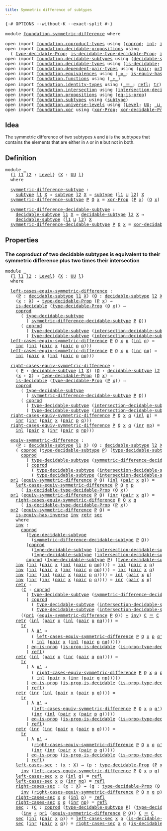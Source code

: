 ```yaml
---
title: Symmetric difference of subtypes
---
```


<pre class="Agda"><a id="58" class="Symbol">{-#</a> <a id="62" class="Keyword">OPTIONS</a> <a id="70" class="Pragma">--without-K</a> <a id="82" class="Pragma">--exact-split</a> <a id="96" class="Symbol">#-}</a>

<a id="101" class="Keyword">module</a> <a id="108" href="foundation.symmetric-difference.html" class="Module">foundation.symmetric-difference</a> <a id="140" class="Keyword">where</a>

<a id="147" class="Keyword">open</a> <a id="152" class="Keyword">import</a> <a id="159" href="foundation.coproduct-types.html" class="Module">foundation.coproduct-types</a> <a id="186" class="Keyword">using</a> <a id="192" class="Symbol">(</a><a id="193" href="foundation.coproduct-types.html#1182" class="Datatype">coprod</a><a id="199" class="Symbol">;</a> <a id="201" href="foundation.coproduct-types.html#1253" class="InductiveConstructor">inl</a><a id="204" class="Symbol">;</a> <a id="206" href="foundation.coproduct-types.html#1276" class="InductiveConstructor">inr</a><a id="209" class="Symbol">)</a>
<a id="211" class="Keyword">open</a> <a id="216" class="Keyword">import</a> <a id="223" href="foundation.decidable-propositions.html" class="Module">foundation.decidable-propositions</a> <a id="257" class="Keyword">using</a>
  <a id="265" class="Symbol">(</a> <a id="267" href="foundation.decidable-propositions.html#2709" class="Function">type-decidable-Prop</a><a id="286" class="Symbol">;</a> <a id="288" href="foundation.decidable-propositions.html#2939" class="Function">is-decidable-type-decidable-Prop</a><a id="320" class="Symbol">;</a> <a id="322" href="foundation.decidable-propositions.html#2806" class="Function">is-prop-type-decidable-Prop</a><a id="349" class="Symbol">)</a>
<a id="351" class="Keyword">open</a> <a id="356" class="Keyword">import</a> <a id="363" href="foundation.decidable-subtypes.html" class="Module">foundation.decidable-subtypes</a> <a id="393" class="Keyword">using</a> <a id="399" class="Symbol">(</a><a id="400" href="foundation.decidable-subtypes.html#1806" class="Function">decidable-subtype</a><a id="417" class="Symbol">;</a> <a id="419" href="foundation.decidable-subtypes.html#2794" class="Function">type-decidable-subtype</a><a id="441" class="Symbol">)</a>
<a id="443" class="Keyword">open</a> <a id="448" class="Keyword">import</a> <a id="455" href="foundation.decidable-types.html" class="Module">foundation.decidable-types</a> <a id="482" class="Keyword">using</a> <a id="488" class="Symbol">(</a><a id="489" href="foundation.decidable-types.html#1918" class="Function">is-decidable</a><a id="501" class="Symbol">;</a> <a id="503" href="foundation.decidable-types.html#7664" class="Function">is-prop-is-decidable</a><a id="523" class="Symbol">)</a>
<a id="525" class="Keyword">open</a> <a id="530" class="Keyword">import</a> <a id="537" href="foundation.dependent-pair-types.html" class="Module">foundation.dependent-pair-types</a> <a id="569" class="Keyword">using</a> <a id="575" class="Symbol">(</a><a id="576" href="foundation-core.dependent-pair-types.html#588" class="InductiveConstructor">pair</a><a id="580" class="Symbol">;</a> <a id="582" href="foundation-core.dependent-pair-types.html#605" class="Field">pr1</a><a id="585" class="Symbol">;</a> <a id="587" href="foundation-core.dependent-pair-types.html#617" class="Field">pr2</a><a id="590" class="Symbol">)</a>
<a id="592" class="Keyword">open</a> <a id="597" class="Keyword">import</a> <a id="604" href="foundation.equivalences.html" class="Module">foundation.equivalences</a> <a id="628" class="Keyword">using</a> <a id="634" class="Symbol">(</a><a id="635" href="foundation-core.equivalences.html#1621" class="Function Operator">_≃_</a><a id="638" class="Symbol">;</a> <a id="640" href="foundation-core.equivalences.html#3013" class="Function">is-equiv-has-inverse</a><a id="660" class="Symbol">)</a>
<a id="662" class="Keyword">open</a> <a id="667" class="Keyword">import</a> <a id="674" href="foundation.functions.html" class="Module">foundation.functions</a> <a id="695" class="Keyword">using</a> <a id="701" class="Symbol">(</a><a id="702" href="foundation-core.functions.html#420" class="Function Operator">_∘_</a><a id="705" class="Symbol">)</a>
<a id="707" class="Keyword">open</a> <a id="712" class="Keyword">import</a> <a id="719" href="foundation.identity-types.html" class="Module">foundation.identity-types</a> <a id="745" class="Keyword">using</a> <a id="751" class="Symbol">(</a><a id="752" href="foundation-core.identity-types.html#1865" class="Function Operator">_＝_</a><a id="755" class="Symbol">;</a> <a id="757" href="foundation-core.identity-types.html#1820" class="InductiveConstructor">refl</a><a id="761" class="Symbol">;</a> <a id="763" href="foundation-core.identity-types.html#5702" class="Function">tr</a><a id="765" class="Symbol">)</a>
<a id="767" class="Keyword">open</a> <a id="772" class="Keyword">import</a> <a id="779" href="foundation.intersection.html" class="Module">foundation.intersection</a> <a id="803" class="Keyword">using</a> <a id="809" class="Symbol">(</a><a id="810" href="foundation.intersection.html#954" class="Function">intersection-decidable-subtype</a><a id="840" class="Symbol">)</a>
<a id="842" class="Keyword">open</a> <a id="847" class="Keyword">import</a> <a id="854" href="foundation.propositions.html" class="Module">foundation.propositions</a> <a id="878" class="Keyword">using</a> <a id="884" class="Symbol">(</a><a id="885" href="foundation-core.propositions.html#2719" class="Function">eq-is-prop</a><a id="895" class="Symbol">)</a>
<a id="897" class="Keyword">open</a> <a id="902" class="Keyword">import</a> <a id="909" href="foundation.subtypes.html" class="Module">foundation.subtypes</a> <a id="929" class="Keyword">using</a> <a id="935" class="Symbol">(</a><a id="936" href="foundation-core.subtypes.html#2211" class="Function">subtype</a><a id="943" class="Symbol">)</a>
<a id="945" class="Keyword">open</a> <a id="950" class="Keyword">import</a> <a id="957" href="foundation.universe-levels.html" class="Module">foundation.universe-levels</a> <a id="984" class="Keyword">using</a> <a id="990" class="Symbol">(</a><a id="991" href="Agda.Primitive.html#597" class="Postulate">Level</a><a id="996" class="Symbol">;</a> <a id="998" href="foundation-core.universe-levels.html#235" class="Primitive">UU</a><a id="1000" class="Symbol">;</a> <a id="1002" href="Agda.Primitive.html#810" class="Primitive Operator">_⊔_</a><a id="1005" class="Symbol">)</a>
<a id="1007" class="Keyword">open</a> <a id="1012" class="Keyword">import</a> <a id="1019" href="foundation.xor.html" class="Module">foundation.xor</a> <a id="1034" class="Keyword">using</a> <a id="1040" class="Symbol">(</a><a id="1041" href="foundation.xor.html#3360" class="Function">xor-Prop</a><a id="1049" class="Symbol">;</a> <a id="1051" href="foundation.xor.html#12486" class="Function">xor-decidable-Prop</a><a id="1069" class="Symbol">)</a>
</pre>
## Idea

The symmetric difference of two subtypes `A` and `B` is the subtypes that contains the elements that are either in `A` or in `B` but not in both.

## Definition

<pre class="Agda"><a id="1255" class="Keyword">module</a> <a id="1262" href="foundation.symmetric-difference.html#1262" class="Module">_</a>
  <a id="1266" class="Symbol">{</a><a id="1267" href="foundation.symmetric-difference.html#1267" class="Bound">l</a> <a id="1269" href="foundation.symmetric-difference.html#1269" class="Bound">l1</a> <a id="1272" href="foundation.symmetric-difference.html#1272" class="Bound">l2</a> <a id="1275" class="Symbol">:</a> <a id="1277" href="Agda.Primitive.html#597" class="Postulate">Level</a><a id="1282" class="Symbol">}</a> <a id="1284" class="Symbol">{</a><a id="1285" href="foundation.symmetric-difference.html#1285" class="Bound">X</a> <a id="1287" class="Symbol">:</a> <a id="1289" href="foundation-core.universe-levels.html#235" class="Primitive">UU</a> <a id="1292" href="foundation.symmetric-difference.html#1267" class="Bound">l</a><a id="1293" class="Symbol">}</a>
  <a id="1297" class="Keyword">where</a>

  <a id="1306" href="foundation.symmetric-difference.html#1306" class="Function">symmetric-difference-subtype</a> <a id="1335" class="Symbol">:</a>
    <a id="1341" href="foundation-core.subtypes.html#2211" class="Function">subtype</a> <a id="1349" href="foundation.symmetric-difference.html#1269" class="Bound">l1</a> <a id="1352" href="foundation.symmetric-difference.html#1285" class="Bound">X</a> <a id="1354" class="Symbol">→</a> <a id="1356" href="foundation-core.subtypes.html#2211" class="Function">subtype</a> <a id="1364" href="foundation.symmetric-difference.html#1272" class="Bound">l2</a> <a id="1367" href="foundation.symmetric-difference.html#1285" class="Bound">X</a> <a id="1369" class="Symbol">→</a> <a id="1371" href="foundation-core.subtypes.html#2211" class="Function">subtype</a> <a id="1379" class="Symbol">(</a><a id="1380" href="foundation.symmetric-difference.html#1269" class="Bound">l1</a> <a id="1383" href="Agda.Primitive.html#810" class="Primitive Operator">⊔</a> <a id="1385" href="foundation.symmetric-difference.html#1272" class="Bound">l2</a><a id="1387" class="Symbol">)</a> <a id="1389" href="foundation.symmetric-difference.html#1285" class="Bound">X</a>
  <a id="1393" href="foundation.symmetric-difference.html#1306" class="Function">symmetric-difference-subtype</a> <a id="1422" href="foundation.symmetric-difference.html#1422" class="Bound">P</a> <a id="1424" href="foundation.symmetric-difference.html#1424" class="Bound">Q</a> <a id="1426" href="foundation.symmetric-difference.html#1426" class="Bound">x</a> <a id="1428" class="Symbol">=</a> <a id="1430" href="foundation.xor.html#3360" class="Function">xor-Prop</a> <a id="1439" class="Symbol">(</a><a id="1440" href="foundation.symmetric-difference.html#1422" class="Bound">P</a> <a id="1442" href="foundation.symmetric-difference.html#1426" class="Bound">x</a><a id="1443" class="Symbol">)</a> <a id="1445" class="Symbol">(</a><a id="1446" href="foundation.symmetric-difference.html#1424" class="Bound">Q</a> <a id="1448" href="foundation.symmetric-difference.html#1426" class="Bound">x</a><a id="1449" class="Symbol">)</a>

  <a id="1454" href="foundation.symmetric-difference.html#1454" class="Function">symmetric-difference-decidable-subtype</a> <a id="1493" class="Symbol">:</a>
    <a id="1499" href="foundation.decidable-subtypes.html#1806" class="Function">decidable-subtype</a> <a id="1517" href="foundation.symmetric-difference.html#1269" class="Bound">l1</a> <a id="1520" href="foundation.symmetric-difference.html#1285" class="Bound">X</a> <a id="1522" class="Symbol">→</a> <a id="1524" href="foundation.decidable-subtypes.html#1806" class="Function">decidable-subtype</a> <a id="1542" href="foundation.symmetric-difference.html#1272" class="Bound">l2</a> <a id="1545" href="foundation.symmetric-difference.html#1285" class="Bound">X</a> <a id="1547" class="Symbol">→</a>
    <a id="1553" href="foundation.decidable-subtypes.html#1806" class="Function">decidable-subtype</a> <a id="1571" class="Symbol">(</a><a id="1572" href="foundation.symmetric-difference.html#1269" class="Bound">l1</a> <a id="1575" href="Agda.Primitive.html#810" class="Primitive Operator">⊔</a> <a id="1577" href="foundation.symmetric-difference.html#1272" class="Bound">l2</a><a id="1579" class="Symbol">)</a> <a id="1581" href="foundation.symmetric-difference.html#1285" class="Bound">X</a>
  <a id="1585" href="foundation.symmetric-difference.html#1454" class="Function">symmetric-difference-decidable-subtype</a> <a id="1624" href="foundation.symmetric-difference.html#1624" class="Bound">P</a> <a id="1626" href="foundation.symmetric-difference.html#1626" class="Bound">Q</a> <a id="1628" href="foundation.symmetric-difference.html#1628" class="Bound">x</a> <a id="1630" class="Symbol">=</a> <a id="1632" href="foundation.xor.html#12486" class="Function">xor-decidable-Prop</a> <a id="1651" class="Symbol">(</a><a id="1652" href="foundation.symmetric-difference.html#1624" class="Bound">P</a> <a id="1654" href="foundation.symmetric-difference.html#1628" class="Bound">x</a><a id="1655" class="Symbol">)</a> <a id="1657" class="Symbol">(</a><a id="1658" href="foundation.symmetric-difference.html#1626" class="Bound">Q</a> <a id="1660" href="foundation.symmetric-difference.html#1628" class="Bound">x</a><a id="1661" class="Symbol">)</a>
</pre>
## Properties

### The coproduct of two decidable subtypes is equivalent to their symmetric difference plus two times their intersection

<pre class="Agda"><a id="1810" class="Keyword">module</a> <a id="1817" href="foundation.symmetric-difference.html#1817" class="Module">_</a>
  <a id="1821" class="Symbol">{</a><a id="1822" href="foundation.symmetric-difference.html#1822" class="Bound">l</a> <a id="1824" href="foundation.symmetric-difference.html#1824" class="Bound">l1</a> <a id="1827" href="foundation.symmetric-difference.html#1827" class="Bound">l2</a> <a id="1830" class="Symbol">:</a> <a id="1832" href="Agda.Primitive.html#597" class="Postulate">Level</a><a id="1837" class="Symbol">}</a> <a id="1839" class="Symbol">{</a><a id="1840" href="foundation.symmetric-difference.html#1840" class="Bound">X</a> <a id="1842" class="Symbol">:</a> <a id="1844" href="foundation-core.universe-levels.html#235" class="Primitive">UU</a> <a id="1847" href="foundation.symmetric-difference.html#1822" class="Bound">l</a><a id="1848" class="Symbol">}</a>
  <a id="1852" class="Keyword">where</a>

  <a id="1861" href="foundation.symmetric-difference.html#1861" class="Function">left-cases-equiv-symmetric-difference</a> <a id="1899" class="Symbol">:</a>
    <a id="1905" class="Symbol">(</a><a id="1906" href="foundation.symmetric-difference.html#1906" class="Bound">P</a> <a id="1908" class="Symbol">:</a> <a id="1910" href="foundation.decidable-subtypes.html#1806" class="Function">decidable-subtype</a> <a id="1928" href="foundation.symmetric-difference.html#1824" class="Bound">l1</a> <a id="1931" href="foundation.symmetric-difference.html#1840" class="Bound">X</a><a id="1932" class="Symbol">)</a> <a id="1934" class="Symbol">(</a><a id="1935" href="foundation.symmetric-difference.html#1935" class="Bound">Q</a> <a id="1937" class="Symbol">:</a> <a id="1939" href="foundation.decidable-subtypes.html#1806" class="Function">decidable-subtype</a> <a id="1957" href="foundation.symmetric-difference.html#1827" class="Bound">l2</a> <a id="1960" href="foundation.symmetric-difference.html#1840" class="Bound">X</a><a id="1961" class="Symbol">)</a> <a id="1963" class="Symbol">→</a>
    <a id="1969" class="Symbol">(</a><a id="1970" href="foundation.symmetric-difference.html#1970" class="Bound">x</a> <a id="1972" class="Symbol">:</a> <a id="1974" href="foundation.symmetric-difference.html#1840" class="Bound">X</a><a id="1975" class="Symbol">)</a> <a id="1977" class="Symbol">→</a> <a id="1979" href="foundation.decidable-propositions.html#2709" class="Function">type-decidable-Prop</a> <a id="1999" class="Symbol">(</a><a id="2000" href="foundation.symmetric-difference.html#1906" class="Bound">P</a> <a id="2002" href="foundation.symmetric-difference.html#1970" class="Bound">x</a><a id="2003" class="Symbol">)</a> <a id="2005" class="Symbol">→</a>
    <a id="2011" href="foundation.decidable-types.html#1918" class="Function">is-decidable</a> <a id="2024" class="Symbol">(</a><a id="2025" href="foundation.decidable-propositions.html#2709" class="Function">type-decidable-Prop</a> <a id="2045" class="Symbol">(</a><a id="2046" href="foundation.symmetric-difference.html#1935" class="Bound">Q</a> <a id="2048" href="foundation.symmetric-difference.html#1970" class="Bound">x</a><a id="2049" class="Symbol">))</a> <a id="2052" class="Symbol">→</a>
    <a id="2058" href="foundation.coproduct-types.html#1182" class="Datatype">coprod</a>
      <a id="2071" class="Symbol">(</a> <a id="2073" href="foundation.decidable-subtypes.html#2794" class="Function">type-decidable-subtype</a>
        <a id="2104" class="Symbol">(</a> <a id="2106" href="foundation.symmetric-difference.html#1454" class="Function">symmetric-difference-decidable-subtype</a> <a id="2145" href="foundation.symmetric-difference.html#1906" class="Bound">P</a> <a id="2147" href="foundation.symmetric-difference.html#1935" class="Bound">Q</a><a id="2148" class="Symbol">))</a>
      <a id="2157" class="Symbol">(</a> <a id="2159" href="foundation.coproduct-types.html#1182" class="Datatype">coprod</a>
        <a id="2174" class="Symbol">(</a> <a id="2176" href="foundation.decidable-subtypes.html#2794" class="Function">type-decidable-subtype</a> <a id="2199" class="Symbol">(</a><a id="2200" href="foundation.intersection.html#954" class="Function">intersection-decidable-subtype</a> <a id="2231" href="foundation.symmetric-difference.html#1906" class="Bound">P</a> <a id="2233" href="foundation.symmetric-difference.html#1935" class="Bound">Q</a><a id="2234" class="Symbol">))</a>
        <a id="2245" class="Symbol">(</a> <a id="2247" href="foundation.decidable-subtypes.html#2794" class="Function">type-decidable-subtype</a> <a id="2270" class="Symbol">(</a><a id="2271" href="foundation.intersection.html#954" class="Function">intersection-decidable-subtype</a> <a id="2302" href="foundation.symmetric-difference.html#1906" class="Bound">P</a> <a id="2304" href="foundation.symmetric-difference.html#1935" class="Bound">Q</a><a id="2305" class="Symbol">)))</a>
  <a id="2311" href="foundation.symmetric-difference.html#1861" class="Function">left-cases-equiv-symmetric-difference</a> <a id="2349" href="foundation.symmetric-difference.html#2349" class="Bound">P</a> <a id="2351" href="foundation.symmetric-difference.html#2351" class="Bound">Q</a> <a id="2353" href="foundation.symmetric-difference.html#2353" class="Bound">x</a> <a id="2355" href="foundation.symmetric-difference.html#2355" class="Bound">p</a> <a id="2357" class="Symbol">(</a><a id="2358" href="foundation.coproduct-types.html#1253" class="InductiveConstructor">inl</a> <a id="2362" href="foundation.symmetric-difference.html#2362" class="Bound">q</a><a id="2363" class="Symbol">)</a> <a id="2365" class="Symbol">=</a> 
    <a id="2372" href="foundation.coproduct-types.html#1276" class="InductiveConstructor">inr</a> <a id="2376" class="Symbol">(</a><a id="2377" href="foundation.coproduct-types.html#1253" class="InductiveConstructor">inl</a> <a id="2381" class="Symbol">(</a><a id="2382" href="foundation-core.dependent-pair-types.html#588" class="InductiveConstructor">pair</a> <a id="2387" href="foundation.symmetric-difference.html#2353" class="Bound">x</a> <a id="2389" class="Symbol">(</a><a id="2390" href="foundation-core.dependent-pair-types.html#588" class="InductiveConstructor">pair</a> <a id="2395" href="foundation.symmetric-difference.html#2355" class="Bound">p</a> <a id="2397" href="foundation.symmetric-difference.html#2362" class="Bound">q</a><a id="2398" class="Symbol">)))</a>
  <a id="2404" href="foundation.symmetric-difference.html#1861" class="Function">left-cases-equiv-symmetric-difference</a> <a id="2442" href="foundation.symmetric-difference.html#2442" class="Bound">P</a> <a id="2444" href="foundation.symmetric-difference.html#2444" class="Bound">Q</a> <a id="2446" href="foundation.symmetric-difference.html#2446" class="Bound">x</a> <a id="2448" href="foundation.symmetric-difference.html#2448" class="Bound">p</a> <a id="2450" class="Symbol">(</a><a id="2451" href="foundation.coproduct-types.html#1276" class="InductiveConstructor">inr</a> <a id="2455" href="foundation.symmetric-difference.html#2455" class="Bound">nq</a><a id="2457" class="Symbol">)</a> <a id="2459" class="Symbol">=</a>
    <a id="2465" href="foundation.coproduct-types.html#1253" class="InductiveConstructor">inl</a> <a id="2469" class="Symbol">(</a><a id="2470" href="foundation-core.dependent-pair-types.html#588" class="InductiveConstructor">pair</a> <a id="2475" href="foundation.symmetric-difference.html#2446" class="Bound">x</a> <a id="2477" class="Symbol">(</a><a id="2478" href="foundation.coproduct-types.html#1253" class="InductiveConstructor">inl</a> <a id="2482" class="Symbol">(</a><a id="2483" href="foundation-core.dependent-pair-types.html#588" class="InductiveConstructor">pair</a> <a id="2488" href="foundation.symmetric-difference.html#2448" class="Bound">p</a> <a id="2490" href="foundation.symmetric-difference.html#2455" class="Bound">nq</a><a id="2492" class="Symbol">)))</a>

  <a id="2499" href="foundation.symmetric-difference.html#2499" class="Function">right-cases-equiv-symmetric-difference</a> <a id="2538" class="Symbol">:</a>
    <a id="2544" class="Symbol">(</a> <a id="2546" href="foundation.symmetric-difference.html#2546" class="Bound">P</a> <a id="2548" class="Symbol">:</a> <a id="2550" href="foundation.decidable-subtypes.html#1806" class="Function">decidable-subtype</a> <a id="2568" href="foundation.symmetric-difference.html#1824" class="Bound">l1</a> <a id="2571" href="foundation.symmetric-difference.html#1840" class="Bound">X</a><a id="2572" class="Symbol">)</a> <a id="2574" class="Symbol">(</a><a id="2575" href="foundation.symmetric-difference.html#2575" class="Bound">Q</a> <a id="2577" class="Symbol">:</a> <a id="2579" href="foundation.decidable-subtypes.html#1806" class="Function">decidable-subtype</a> <a id="2597" href="foundation.symmetric-difference.html#1827" class="Bound">l2</a> <a id="2600" href="foundation.symmetric-difference.html#1840" class="Bound">X</a><a id="2601" class="Symbol">)</a> <a id="2603" class="Symbol">→</a>
    <a id="2609" class="Symbol">(</a><a id="2610" href="foundation.symmetric-difference.html#2610" class="Bound">x</a> <a id="2612" class="Symbol">:</a> <a id="2614" href="foundation.symmetric-difference.html#1840" class="Bound">X</a><a id="2615" class="Symbol">)</a> <a id="2617" class="Symbol">→</a> <a id="2619" href="foundation.decidable-propositions.html#2709" class="Function">type-decidable-Prop</a> <a id="2639" class="Symbol">(</a><a id="2640" href="foundation.symmetric-difference.html#2575" class="Bound">Q</a> <a id="2642" href="foundation.symmetric-difference.html#2610" class="Bound">x</a><a id="2643" class="Symbol">)</a> <a id="2645" class="Symbol">→</a>
    <a id="2651" href="foundation.decidable-types.html#1918" class="Function">is-decidable</a> <a id="2664" class="Symbol">(</a><a id="2665" href="foundation.decidable-propositions.html#2709" class="Function">type-decidable-Prop</a> <a id="2685" class="Symbol">(</a><a id="2686" href="foundation.symmetric-difference.html#2546" class="Bound">P</a> <a id="2688" href="foundation.symmetric-difference.html#2610" class="Bound">x</a><a id="2689" class="Symbol">))</a> <a id="2692" class="Symbol">→</a>
    <a id="2698" href="foundation.coproduct-types.html#1182" class="Datatype">coprod</a>
      <a id="2711" class="Symbol">(</a> <a id="2713" href="foundation.decidable-subtypes.html#2794" class="Function">type-decidable-subtype</a>
        <a id="2744" class="Symbol">(</a> <a id="2746" href="foundation.symmetric-difference.html#1454" class="Function">symmetric-difference-decidable-subtype</a> <a id="2785" href="foundation.symmetric-difference.html#2546" class="Bound">P</a> <a id="2787" href="foundation.symmetric-difference.html#2575" class="Bound">Q</a><a id="2788" class="Symbol">))</a>
      <a id="2797" class="Symbol">(</a> <a id="2799" href="foundation.coproduct-types.html#1182" class="Datatype">coprod</a>
        <a id="2814" class="Symbol">(</a> <a id="2816" href="foundation.decidable-subtypes.html#2794" class="Function">type-decidable-subtype</a> <a id="2839" class="Symbol">(</a><a id="2840" href="foundation.intersection.html#954" class="Function">intersection-decidable-subtype</a> <a id="2871" href="foundation.symmetric-difference.html#2546" class="Bound">P</a> <a id="2873" href="foundation.symmetric-difference.html#2575" class="Bound">Q</a><a id="2874" class="Symbol">))</a>
        <a id="2885" class="Symbol">(</a> <a id="2887" href="foundation.decidable-subtypes.html#2794" class="Function">type-decidable-subtype</a> <a id="2910" class="Symbol">(</a><a id="2911" href="foundation.intersection.html#954" class="Function">intersection-decidable-subtype</a> <a id="2942" href="foundation.symmetric-difference.html#2546" class="Bound">P</a> <a id="2944" href="foundation.symmetric-difference.html#2575" class="Bound">Q</a><a id="2945" class="Symbol">)))</a>
  <a id="2951" href="foundation.symmetric-difference.html#2499" class="Function">right-cases-equiv-symmetric-difference</a> <a id="2990" href="foundation.symmetric-difference.html#2990" class="Bound">P</a> <a id="2992" href="foundation.symmetric-difference.html#2992" class="Bound">Q</a> <a id="2994" href="foundation.symmetric-difference.html#2994" class="Bound">x</a> <a id="2996" href="foundation.symmetric-difference.html#2996" class="Bound">q</a> <a id="2998" class="Symbol">(</a><a id="2999" href="foundation.coproduct-types.html#1253" class="InductiveConstructor">inl</a> <a id="3003" href="foundation.symmetric-difference.html#3003" class="Bound">p</a><a id="3004" class="Symbol">)</a> <a id="3006" class="Symbol">=</a> 
    <a id="3013" href="foundation.coproduct-types.html#1276" class="InductiveConstructor">inr</a> <a id="3017" class="Symbol">(</a><a id="3018" href="foundation.coproduct-types.html#1276" class="InductiveConstructor">inr</a> <a id="3022" class="Symbol">(</a><a id="3023" href="foundation-core.dependent-pair-types.html#588" class="InductiveConstructor">pair</a> <a id="3028" href="foundation.symmetric-difference.html#2994" class="Bound">x</a> <a id="3030" class="Symbol">(</a><a id="3031" href="foundation-core.dependent-pair-types.html#588" class="InductiveConstructor">pair</a> <a id="3036" href="foundation.symmetric-difference.html#3003" class="Bound">p</a> <a id="3038" href="foundation.symmetric-difference.html#2996" class="Bound">q</a><a id="3039" class="Symbol">)))</a>
  <a id="3045" href="foundation.symmetric-difference.html#2499" class="Function">right-cases-equiv-symmetric-difference</a> <a id="3084" href="foundation.symmetric-difference.html#3084" class="Bound">P</a> <a id="3086" href="foundation.symmetric-difference.html#3086" class="Bound">Q</a> <a id="3088" href="foundation.symmetric-difference.html#3088" class="Bound">x</a> <a id="3090" href="foundation.symmetric-difference.html#3090" class="Bound">q</a> <a id="3092" class="Symbol">(</a><a id="3093" href="foundation.coproduct-types.html#1276" class="InductiveConstructor">inr</a> <a id="3097" href="foundation.symmetric-difference.html#3097" class="Bound">np</a><a id="3099" class="Symbol">)</a> <a id="3101" class="Symbol">=</a>
    <a id="3107" href="foundation.coproduct-types.html#1253" class="InductiveConstructor">inl</a> <a id="3111" class="Symbol">(</a><a id="3112" href="foundation-core.dependent-pair-types.html#588" class="InductiveConstructor">pair</a> <a id="3117" href="foundation.symmetric-difference.html#3088" class="Bound">x</a> <a id="3119" class="Symbol">(</a><a id="3120" href="foundation.coproduct-types.html#1276" class="InductiveConstructor">inr</a> <a id="3124" class="Symbol">(</a><a id="3125" href="foundation-core.dependent-pair-types.html#588" class="InductiveConstructor">pair</a> <a id="3130" href="foundation.symmetric-difference.html#3090" class="Bound">q</a> <a id="3132" href="foundation.symmetric-difference.html#3097" class="Bound">np</a><a id="3134" class="Symbol">)))</a>

  <a id="3141" href="foundation.symmetric-difference.html#3141" class="Function">equiv-symmetric-difference</a> <a id="3168" class="Symbol">:</a>
    <a id="3174" class="Symbol">(</a><a id="3175" href="foundation.symmetric-difference.html#3175" class="Bound">P</a> <a id="3177" class="Symbol">:</a> <a id="3179" href="foundation.decidable-subtypes.html#1806" class="Function">decidable-subtype</a> <a id="3197" href="foundation.symmetric-difference.html#1824" class="Bound">l1</a> <a id="3200" href="foundation.symmetric-difference.html#1840" class="Bound">X</a><a id="3201" class="Symbol">)</a> <a id="3203" class="Symbol">(</a><a id="3204" href="foundation.symmetric-difference.html#3204" class="Bound">Q</a> <a id="3206" class="Symbol">:</a> <a id="3208" href="foundation.decidable-subtypes.html#1806" class="Function">decidable-subtype</a> <a id="3226" href="foundation.symmetric-difference.html#1827" class="Bound">l2</a> <a id="3229" href="foundation.symmetric-difference.html#1840" class="Bound">X</a><a id="3230" class="Symbol">)</a> <a id="3232" class="Symbol">→</a>
    <a id="3238" class="Symbol">(</a> <a id="3240" href="foundation.coproduct-types.html#1182" class="Datatype">coprod</a> <a id="3247" class="Symbol">(</a><a id="3248" href="foundation.decidable-subtypes.html#2794" class="Function">type-decidable-subtype</a> <a id="3271" href="foundation.symmetric-difference.html#3175" class="Bound">P</a><a id="3272" class="Symbol">)</a> <a id="3274" class="Symbol">(</a><a id="3275" href="foundation.decidable-subtypes.html#2794" class="Function">type-decidable-subtype</a> <a id="3298" href="foundation.symmetric-difference.html#3204" class="Bound">Q</a><a id="3299" class="Symbol">)</a> <a id="3301" href="foundation-core.equivalences.html#1621" class="Function Operator">≃</a>
      <a id="3309" href="foundation.coproduct-types.html#1182" class="Datatype">coprod</a>
        <a id="3324" class="Symbol">(</a> <a id="3326" href="foundation.decidable-subtypes.html#2794" class="Function">type-decidable-subtype</a> <a id="3349" class="Symbol">(</a><a id="3350" href="foundation.symmetric-difference.html#1454" class="Function">symmetric-difference-decidable-subtype</a> <a id="3389" href="foundation.symmetric-difference.html#3175" class="Bound">P</a> <a id="3391" href="foundation.symmetric-difference.html#3204" class="Bound">Q</a><a id="3392" class="Symbol">))</a>
        <a id="3403" class="Symbol">(</a> <a id="3405" href="foundation.coproduct-types.html#1182" class="Datatype">coprod</a>
          <a id="3422" class="Symbol">(</a> <a id="3424" href="foundation.decidable-subtypes.html#2794" class="Function">type-decidable-subtype</a> <a id="3447" class="Symbol">(</a><a id="3448" href="foundation.intersection.html#954" class="Function">intersection-decidable-subtype</a> <a id="3479" href="foundation.symmetric-difference.html#3175" class="Bound">P</a> <a id="3481" href="foundation.symmetric-difference.html#3204" class="Bound">Q</a><a id="3482" class="Symbol">))</a>
          <a id="3495" class="Symbol">(</a> <a id="3497" href="foundation.decidable-subtypes.html#2794" class="Function">type-decidable-subtype</a> <a id="3520" class="Symbol">(</a><a id="3521" href="foundation.intersection.html#954" class="Function">intersection-decidable-subtype</a> <a id="3552" href="foundation.symmetric-difference.html#3175" class="Bound">P</a> <a id="3554" href="foundation.symmetric-difference.html#3204" class="Bound">Q</a><a id="3555" class="Symbol">))))</a>
  <a id="3562" href="foundation-core.dependent-pair-types.html#605" class="Field">pr1</a> <a id="3566" class="Symbol">(</a><a id="3567" href="foundation.symmetric-difference.html#3141" class="Function">equiv-symmetric-difference</a> <a id="3594" href="foundation.symmetric-difference.html#3594" class="Bound">P</a> <a id="3596" href="foundation.symmetric-difference.html#3596" class="Bound">Q</a><a id="3597" class="Symbol">)</a> <a id="3599" class="Symbol">(</a><a id="3600" href="foundation.coproduct-types.html#1253" class="InductiveConstructor">inl</a> <a id="3604" class="Symbol">(</a><a id="3605" href="foundation-core.dependent-pair-types.html#588" class="InductiveConstructor">pair</a> <a id="3610" href="foundation.symmetric-difference.html#3610" class="Bound">x</a> <a id="3612" href="foundation.symmetric-difference.html#3612" class="Bound">p</a><a id="3613" class="Symbol">))</a> <a id="3616" class="Symbol">=</a>
    <a id="3622" href="foundation.symmetric-difference.html#1861" class="Function">left-cases-equiv-symmetric-difference</a> <a id="3660" href="foundation.symmetric-difference.html#3594" class="Bound">P</a> <a id="3662" href="foundation.symmetric-difference.html#3596" class="Bound">Q</a> <a id="3664" href="foundation.symmetric-difference.html#3610" class="Bound">x</a> <a id="3666" href="foundation.symmetric-difference.html#3612" class="Bound">p</a>
      <a id="3674" class="Symbol">(</a> <a id="3676" href="foundation.decidable-propositions.html#2939" class="Function">is-decidable-type-decidable-Prop</a> <a id="3709" class="Symbol">(</a><a id="3710" href="foundation.symmetric-difference.html#3596" class="Bound">Q</a> <a id="3712" href="foundation.symmetric-difference.html#3610" class="Bound">x</a><a id="3713" class="Symbol">))</a>
  <a id="3718" href="foundation-core.dependent-pair-types.html#605" class="Field">pr1</a> <a id="3722" class="Symbol">(</a><a id="3723" href="foundation.symmetric-difference.html#3141" class="Function">equiv-symmetric-difference</a> <a id="3750" href="foundation.symmetric-difference.html#3750" class="Bound">P</a> <a id="3752" href="foundation.symmetric-difference.html#3752" class="Bound">Q</a><a id="3753" class="Symbol">)</a> <a id="3755" class="Symbol">(</a><a id="3756" href="foundation.coproduct-types.html#1276" class="InductiveConstructor">inr</a> <a id="3760" class="Symbol">(</a><a id="3761" href="foundation-core.dependent-pair-types.html#588" class="InductiveConstructor">pair</a> <a id="3766" href="foundation.symmetric-difference.html#3766" class="Bound">x</a> <a id="3768" href="foundation.symmetric-difference.html#3768" class="Bound">q</a><a id="3769" class="Symbol">))</a> <a id="3772" class="Symbol">=</a>
    <a id="3778" href="foundation.symmetric-difference.html#2499" class="Function">right-cases-equiv-symmetric-difference</a> <a id="3817" href="foundation.symmetric-difference.html#3750" class="Bound">P</a> <a id="3819" href="foundation.symmetric-difference.html#3752" class="Bound">Q</a> <a id="3821" href="foundation.symmetric-difference.html#3766" class="Bound">x</a> <a id="3823" href="foundation.symmetric-difference.html#3768" class="Bound">q</a>
      <a id="3831" class="Symbol">(</a> <a id="3833" href="foundation.decidable-propositions.html#2939" class="Function">is-decidable-type-decidable-Prop</a> <a id="3866" class="Symbol">(</a><a id="3867" href="foundation.symmetric-difference.html#3750" class="Bound">P</a> <a id="3869" href="foundation.symmetric-difference.html#3766" class="Bound">x</a><a id="3870" class="Symbol">))</a>
  <a id="3875" href="foundation-core.dependent-pair-types.html#617" class="Field">pr2</a> <a id="3879" class="Symbol">(</a><a id="3880" href="foundation.symmetric-difference.html#3141" class="Function">equiv-symmetric-difference</a> <a id="3907" href="foundation.symmetric-difference.html#3907" class="Bound">P</a> <a id="3909" href="foundation.symmetric-difference.html#3909" class="Bound">Q</a><a id="3910" class="Symbol">)</a> <a id="3912" class="Symbol">=</a>
    <a id="3918" href="foundation-core.equivalences.html#3013" class="Function">is-equiv-has-inverse</a> <a id="3939" href="foundation.symmetric-difference.html#3966" class="Function">inv</a> <a id="3943" href="foundation.symmetric-difference.html#4540" class="Function">retr</a> <a id="3948" href="foundation.symmetric-difference.html#6512" class="Function">sec</a>
    <a id="3956" class="Keyword">where</a>
    <a id="3966" href="foundation.symmetric-difference.html#3966" class="Function">inv</a> <a id="3970" class="Symbol">:</a> 
      <a id="3979" href="foundation.coproduct-types.html#1182" class="Datatype">coprod</a>
        <a id="3994" class="Symbol">(</a><a id="3995" href="foundation.decidable-subtypes.html#2794" class="Function">type-decidable-subtype</a>
          <a id="4028" class="Symbol">(</a><a id="4029" href="foundation.symmetric-difference.html#1454" class="Function">symmetric-difference-decidable-subtype</a> <a id="4068" href="foundation.symmetric-difference.html#3907" class="Bound">P</a> <a id="4070" href="foundation.symmetric-difference.html#3909" class="Bound">Q</a><a id="4071" class="Symbol">))</a>
        <a id="4082" class="Symbol">(</a><a id="4083" href="foundation.coproduct-types.html#1182" class="Datatype">coprod</a>
          <a id="4100" class="Symbol">(</a><a id="4101" href="foundation.decidable-subtypes.html#2794" class="Function">type-decidable-subtype</a> <a id="4124" class="Symbol">(</a><a id="4125" href="foundation.intersection.html#954" class="Function">intersection-decidable-subtype</a> <a id="4156" href="foundation.symmetric-difference.html#3907" class="Bound">P</a> <a id="4158" href="foundation.symmetric-difference.html#3909" class="Bound">Q</a><a id="4159" class="Symbol">))</a>
          <a id="4172" class="Symbol">(</a><a id="4173" href="foundation.decidable-subtypes.html#2794" class="Function">type-decidable-subtype</a> <a id="4196" class="Symbol">(</a><a id="4197" href="foundation.intersection.html#954" class="Function">intersection-decidable-subtype</a> <a id="4228" href="foundation.symmetric-difference.html#3907" class="Bound">P</a> <a id="4230" href="foundation.symmetric-difference.html#3909" class="Bound">Q</a><a id="4231" class="Symbol">)))</a> <a id="4235" class="Symbol">→</a>
        <a id="4245" href="foundation.coproduct-types.html#1182" class="Datatype">coprod</a> <a id="4252" class="Symbol">(</a><a id="4253" href="foundation.decidable-subtypes.html#2794" class="Function">type-decidable-subtype</a> <a id="4276" href="foundation.symmetric-difference.html#3907" class="Bound">P</a><a id="4277" class="Symbol">)</a> <a id="4279" class="Symbol">(</a><a id="4280" href="foundation.decidable-subtypes.html#2794" class="Function">type-decidable-subtype</a> <a id="4303" href="foundation.symmetric-difference.html#3909" class="Bound">Q</a><a id="4304" class="Symbol">)</a>
    <a id="4310" href="foundation.symmetric-difference.html#3966" class="Function">inv</a> <a id="4314" class="Symbol">(</a><a id="4315" href="foundation.coproduct-types.html#1253" class="InductiveConstructor">inl</a> <a id="4319" class="Symbol">(</a><a id="4320" href="foundation-core.dependent-pair-types.html#588" class="InductiveConstructor">pair</a> <a id="4325" href="foundation.symmetric-difference.html#4325" class="Bound">x</a> <a id="4327" class="Symbol">(</a><a id="4328" href="foundation.coproduct-types.html#1253" class="InductiveConstructor">inl</a> <a id="4332" class="Symbol">(</a><a id="4333" href="foundation-core.dependent-pair-types.html#588" class="InductiveConstructor">pair</a> <a id="4338" href="foundation.symmetric-difference.html#4338" class="Bound">p</a> <a id="4340" href="foundation.symmetric-difference.html#4340" class="Bound">nq</a><a id="4342" class="Symbol">))))</a> <a id="4347" class="Symbol">=</a> <a id="4349" href="foundation.coproduct-types.html#1253" class="InductiveConstructor">inl</a> <a id="4353" class="Symbol">(</a><a id="4354" href="foundation-core.dependent-pair-types.html#588" class="InductiveConstructor">pair</a> <a id="4359" href="foundation.symmetric-difference.html#4325" class="Bound">x</a> <a id="4361" href="foundation.symmetric-difference.html#4338" class="Bound">p</a><a id="4362" class="Symbol">)</a>
    <a id="4368" href="foundation.symmetric-difference.html#3966" class="Function">inv</a> <a id="4372" class="Symbol">(</a><a id="4373" href="foundation.coproduct-types.html#1253" class="InductiveConstructor">inl</a> <a id="4377" class="Symbol">(</a><a id="4378" href="foundation-core.dependent-pair-types.html#588" class="InductiveConstructor">pair</a> <a id="4383" href="foundation.symmetric-difference.html#4383" class="Bound">x</a> <a id="4385" class="Symbol">(</a><a id="4386" href="foundation.coproduct-types.html#1276" class="InductiveConstructor">inr</a> <a id="4390" class="Symbol">(</a><a id="4391" href="foundation-core.dependent-pair-types.html#588" class="InductiveConstructor">pair</a> <a id="4396" href="foundation.symmetric-difference.html#4396" class="Bound">q</a> <a id="4398" href="foundation.symmetric-difference.html#4398" class="Bound">np</a><a id="4400" class="Symbol">))))</a> <a id="4405" class="Symbol">=</a> <a id="4407" href="foundation.coproduct-types.html#1276" class="InductiveConstructor">inr</a> <a id="4411" class="Symbol">(</a><a id="4412" href="foundation-core.dependent-pair-types.html#588" class="InductiveConstructor">pair</a> <a id="4417" href="foundation.symmetric-difference.html#4383" class="Bound">x</a> <a id="4419" href="foundation.symmetric-difference.html#4396" class="Bound">q</a><a id="4420" class="Symbol">)</a>
    <a id="4426" href="foundation.symmetric-difference.html#3966" class="Function">inv</a> <a id="4430" class="Symbol">(</a><a id="4431" href="foundation.coproduct-types.html#1276" class="InductiveConstructor">inr</a> <a id="4435" class="Symbol">(</a><a id="4436" href="foundation.coproduct-types.html#1253" class="InductiveConstructor">inl</a> <a id="4440" class="Symbol">(</a><a id="4441" href="foundation-core.dependent-pair-types.html#588" class="InductiveConstructor">pair</a> <a id="4446" href="foundation.symmetric-difference.html#4446" class="Bound">x</a> <a id="4448" class="Symbol">(</a><a id="4449" href="foundation-core.dependent-pair-types.html#588" class="InductiveConstructor">pair</a> <a id="4454" href="foundation.symmetric-difference.html#4454" class="Bound">p</a> <a id="4456" href="foundation.symmetric-difference.html#4456" class="Bound">q</a><a id="4457" class="Symbol">))))</a> <a id="4462" class="Symbol">=</a> <a id="4464" href="foundation.coproduct-types.html#1253" class="InductiveConstructor">inl</a> <a id="4468" class="Symbol">(</a><a id="4469" href="foundation-core.dependent-pair-types.html#588" class="InductiveConstructor">pair</a> <a id="4474" href="foundation.symmetric-difference.html#4446" class="Bound">x</a> <a id="4476" href="foundation.symmetric-difference.html#4454" class="Bound">p</a><a id="4477" class="Symbol">)</a>
    <a id="4483" href="foundation.symmetric-difference.html#3966" class="Function">inv</a> <a id="4487" class="Symbol">(</a><a id="4488" href="foundation.coproduct-types.html#1276" class="InductiveConstructor">inr</a> <a id="4492" class="Symbol">(</a><a id="4493" href="foundation.coproduct-types.html#1276" class="InductiveConstructor">inr</a> <a id="4497" class="Symbol">(</a><a id="4498" href="foundation-core.dependent-pair-types.html#588" class="InductiveConstructor">pair</a> <a id="4503" href="foundation.symmetric-difference.html#4503" class="Bound">x</a> <a id="4505" class="Symbol">(</a><a id="4506" href="foundation-core.dependent-pair-types.html#588" class="InductiveConstructor">pair</a> <a id="4511" href="foundation.symmetric-difference.html#4511" class="Bound">p</a> <a id="4513" href="foundation.symmetric-difference.html#4513" class="Bound">q</a><a id="4514" class="Symbol">))))</a> <a id="4519" class="Symbol">=</a> <a id="4521" href="foundation.coproduct-types.html#1276" class="InductiveConstructor">inr</a> <a id="4525" class="Symbol">(</a><a id="4526" href="foundation-core.dependent-pair-types.html#588" class="InductiveConstructor">pair</a> <a id="4531" href="foundation.symmetric-difference.html#4503" class="Bound">x</a> <a id="4533" href="foundation.symmetric-difference.html#4513" class="Bound">q</a><a id="4534" class="Symbol">)</a>
    <a id="4540" href="foundation.symmetric-difference.html#4540" class="Function">retr</a> <a id="4545" class="Symbol">:</a>
      <a id="4553" class="Symbol">(</a><a id="4554" href="foundation.symmetric-difference.html#4554" class="Bound">C</a> <a id="4556" class="Symbol">:</a> <a id="4558" href="foundation.coproduct-types.html#1182" class="Datatype">coprod</a>
        <a id="4573" class="Symbol">(</a> <a id="4575" href="foundation.decidable-subtypes.html#2794" class="Function">type-decidable-subtype</a> <a id="4598" class="Symbol">(</a><a id="4599" href="foundation.symmetric-difference.html#1454" class="Function">symmetric-difference-decidable-subtype</a> <a id="4638" href="foundation.symmetric-difference.html#3907" class="Bound">P</a> <a id="4640" href="foundation.symmetric-difference.html#3909" class="Bound">Q</a><a id="4641" class="Symbol">))</a>
        <a id="4652" class="Symbol">(</a> <a id="4654" href="foundation.coproduct-types.html#1182" class="Datatype">coprod</a>
          <a id="4671" class="Symbol">(</a> <a id="4673" href="foundation.decidable-subtypes.html#2794" class="Function">type-decidable-subtype</a> <a id="4696" class="Symbol">(</a><a id="4697" href="foundation.intersection.html#954" class="Function">intersection-decidable-subtype</a> <a id="4728" href="foundation.symmetric-difference.html#3907" class="Bound">P</a> <a id="4730" href="foundation.symmetric-difference.html#3909" class="Bound">Q</a><a id="4731" class="Symbol">))</a>
          <a id="4744" class="Symbol">(</a> <a id="4746" href="foundation.decidable-subtypes.html#2794" class="Function">type-decidable-subtype</a> <a id="4769" class="Symbol">(</a><a id="4770" href="foundation.intersection.html#954" class="Function">intersection-decidable-subtype</a> <a id="4801" href="foundation.symmetric-difference.html#3907" class="Bound">P</a> <a id="4803" href="foundation.symmetric-difference.html#3909" class="Bound">Q</a><a id="4804" class="Symbol">))))</a> <a id="4809" class="Symbol">→</a>
      <a id="4817" class="Symbol">((</a><a id="4819" href="foundation-core.dependent-pair-types.html#605" class="Field">pr1</a> <a id="4823" class="Symbol">(</a><a id="4824" href="foundation.symmetric-difference.html#3141" class="Function">equiv-symmetric-difference</a> <a id="4851" href="foundation.symmetric-difference.html#3907" class="Bound">P</a> <a id="4853" href="foundation.symmetric-difference.html#3909" class="Bound">Q</a><a id="4854" class="Symbol">))</a> <a id="4857" href="foundation-core.functions.html#420" class="Function Operator">∘</a> <a id="4859" href="foundation.symmetric-difference.html#3966" class="Function">inv</a><a id="4862" class="Symbol">)</a> <a id="4864" href="foundation.symmetric-difference.html#4554" class="Bound">C</a> <a id="4866" href="foundation-core.identity-types.html#1865" class="Function Operator">＝</a> <a id="4868" href="foundation.symmetric-difference.html#4554" class="Bound">C</a>
    <a id="4874" href="foundation.symmetric-difference.html#4540" class="Function">retr</a> <a id="4879" class="Symbol">(</a><a id="4880" href="foundation.coproduct-types.html#1253" class="InductiveConstructor">inl</a> <a id="4884" class="Symbol">(</a><a id="4885" href="foundation-core.dependent-pair-types.html#588" class="InductiveConstructor">pair</a> <a id="4890" href="foundation.symmetric-difference.html#4890" class="Bound">x</a> <a id="4892" class="Symbol">(</a><a id="4893" href="foundation.coproduct-types.html#1253" class="InductiveConstructor">inl</a> <a id="4897" class="Symbol">(</a><a id="4898" href="foundation-core.dependent-pair-types.html#588" class="InductiveConstructor">pair</a> <a id="4903" href="foundation.symmetric-difference.html#4903" class="Bound">p</a> <a id="4905" href="foundation.symmetric-difference.html#4905" class="Bound">nq</a><a id="4907" class="Symbol">))))</a> <a id="4912" class="Symbol">=</a>
      <a id="4920" href="foundation-core.identity-types.html#5702" class="Function">tr</a>
        <a id="4931" class="Symbol">(</a> <a id="4933" class="Symbol">λ</a> <a id="4935" href="foundation.symmetric-difference.html#4935" class="Bound">q&#39;</a> <a id="4938" class="Symbol">→</a>
          <a id="4950" class="Symbol">(</a> <a id="4952" href="foundation.symmetric-difference.html#1861" class="Function">left-cases-equiv-symmetric-difference</a> <a id="4990" href="foundation.symmetric-difference.html#3907" class="Bound">P</a> <a id="4992" href="foundation.symmetric-difference.html#3909" class="Bound">Q</a> <a id="4994" href="foundation.symmetric-difference.html#4890" class="Bound">x</a> <a id="4996" href="foundation.symmetric-difference.html#4903" class="Bound">p</a> <a id="4998" href="foundation.symmetric-difference.html#4935" class="Bound">q&#39;</a><a id="5000" class="Symbol">)</a> <a id="5002" href="foundation-core.identity-types.html#1865" class="Function Operator">＝</a>
          <a id="5014" class="Symbol">(</a> <a id="5016" href="foundation.coproduct-types.html#1253" class="InductiveConstructor">inl</a> <a id="5020" class="Symbol">(</a><a id="5021" href="foundation-core.dependent-pair-types.html#588" class="InductiveConstructor">pair</a> <a id="5026" href="foundation.symmetric-difference.html#4890" class="Bound">x</a> <a id="5028" class="Symbol">(</a><a id="5029" href="foundation.coproduct-types.html#1253" class="InductiveConstructor">inl</a> <a id="5033" class="Symbol">(</a><a id="5034" href="foundation-core.dependent-pair-types.html#588" class="InductiveConstructor">pair</a> <a id="5039" href="foundation.symmetric-difference.html#4903" class="Bound">p</a> <a id="5041" href="foundation.symmetric-difference.html#4905" class="Bound">nq</a><a id="5043" class="Symbol">)))))</a>
        <a id="5057" class="Symbol">(</a> <a id="5059" href="foundation-core.propositions.html#2719" class="Function">eq-is-prop</a> <a id="5070" class="Symbol">(</a><a id="5071" href="foundation.decidable-types.html#7664" class="Function">is-prop-is-decidable</a> <a id="5092" class="Symbol">(</a><a id="5093" href="foundation.decidable-propositions.html#2806" class="Function">is-prop-type-decidable-Prop</a> <a id="5121" class="Symbol">(</a><a id="5122" href="foundation.symmetric-difference.html#3909" class="Bound">Q</a> <a id="5124" href="foundation.symmetric-difference.html#4890" class="Bound">x</a><a id="5125" class="Symbol">))))</a>
        <a id="5138" class="Symbol">(</a> <a id="5140" href="foundation-core.identity-types.html#1820" class="InductiveConstructor">refl</a><a id="5144" class="Symbol">)</a>
    <a id="5150" href="foundation.symmetric-difference.html#4540" class="Function">retr</a> <a id="5155" class="Symbol">(</a><a id="5156" href="foundation.coproduct-types.html#1253" class="InductiveConstructor">inl</a> <a id="5160" class="Symbol">(</a><a id="5161" href="foundation-core.dependent-pair-types.html#588" class="InductiveConstructor">pair</a> <a id="5166" href="foundation.symmetric-difference.html#5166" class="Bound">x</a> <a id="5168" class="Symbol">(</a><a id="5169" href="foundation.coproduct-types.html#1276" class="InductiveConstructor">inr</a> <a id="5173" class="Symbol">(</a><a id="5174" href="foundation-core.dependent-pair-types.html#588" class="InductiveConstructor">pair</a> <a id="5179" href="foundation.symmetric-difference.html#5179" class="Bound">q</a> <a id="5181" href="foundation.symmetric-difference.html#5181" class="Bound">np</a><a id="5183" class="Symbol">))))</a> <a id="5188" class="Symbol">=</a>
      <a id="5196" href="foundation-core.identity-types.html#5702" class="Function">tr</a>
        <a id="5207" class="Symbol">(</a> <a id="5209" class="Symbol">λ</a> <a id="5211" href="foundation.symmetric-difference.html#5211" class="Bound">p&#39;</a> <a id="5214" class="Symbol">→</a>
          <a id="5226" class="Symbol">(</a> <a id="5228" href="foundation.symmetric-difference.html#2499" class="Function">right-cases-equiv-symmetric-difference</a> <a id="5267" href="foundation.symmetric-difference.html#3907" class="Bound">P</a> <a id="5269" href="foundation.symmetric-difference.html#3909" class="Bound">Q</a> <a id="5271" href="foundation.symmetric-difference.html#5166" class="Bound">x</a> <a id="5273" href="foundation.symmetric-difference.html#5179" class="Bound">q</a> <a id="5275" href="foundation.symmetric-difference.html#5211" class="Bound">p&#39;</a><a id="5277" class="Symbol">)</a> <a id="5279" href="foundation-core.identity-types.html#1865" class="Function Operator">＝</a>
          <a id="5291" class="Symbol">(</a> <a id="5293" href="foundation.coproduct-types.html#1253" class="InductiveConstructor">inl</a> <a id="5297" class="Symbol">(</a><a id="5298" href="foundation-core.dependent-pair-types.html#588" class="InductiveConstructor">pair</a> <a id="5303" href="foundation.symmetric-difference.html#5166" class="Bound">x</a> <a id="5305" class="Symbol">(</a><a id="5306" href="foundation.coproduct-types.html#1276" class="InductiveConstructor">inr</a> <a id="5310" class="Symbol">(</a><a id="5311" href="foundation-core.dependent-pair-types.html#588" class="InductiveConstructor">pair</a> <a id="5316" href="foundation.symmetric-difference.html#5179" class="Bound">q</a> <a id="5318" href="foundation.symmetric-difference.html#5181" class="Bound">np</a><a id="5320" class="Symbol">)))))</a>
        <a id="5334" class="Symbol">(</a> <a id="5336" href="foundation-core.propositions.html#2719" class="Function">eq-is-prop</a> <a id="5347" class="Symbol">(</a><a id="5348" href="foundation.decidable-types.html#7664" class="Function">is-prop-is-decidable</a> <a id="5369" class="Symbol">(</a><a id="5370" href="foundation.decidable-propositions.html#2806" class="Function">is-prop-type-decidable-Prop</a> <a id="5398" class="Symbol">(</a><a id="5399" href="foundation.symmetric-difference.html#3907" class="Bound">P</a> <a id="5401" href="foundation.symmetric-difference.html#5166" class="Bound">x</a><a id="5402" class="Symbol">))))</a>
        <a id="5415" class="Symbol">(</a> <a id="5417" href="foundation-core.identity-types.html#1820" class="InductiveConstructor">refl</a><a id="5421" class="Symbol">)</a>
    <a id="5427" href="foundation.symmetric-difference.html#4540" class="Function">retr</a> <a id="5432" class="Symbol">(</a><a id="5433" href="foundation.coproduct-types.html#1276" class="InductiveConstructor">inr</a> <a id="5437" class="Symbol">(</a><a id="5438" href="foundation.coproduct-types.html#1253" class="InductiveConstructor">inl</a> <a id="5442" class="Symbol">(</a><a id="5443" href="foundation-core.dependent-pair-types.html#588" class="InductiveConstructor">pair</a> <a id="5448" href="foundation.symmetric-difference.html#5448" class="Bound">x</a> <a id="5450" class="Symbol">(</a><a id="5451" href="foundation-core.dependent-pair-types.html#588" class="InductiveConstructor">pair</a> <a id="5456" href="foundation.symmetric-difference.html#5456" class="Bound">p</a> <a id="5458" href="foundation.symmetric-difference.html#5458" class="Bound">q</a><a id="5459" class="Symbol">))))</a> <a id="5464" class="Symbol">=</a>
      <a id="5472" href="foundation-core.identity-types.html#5702" class="Function">tr</a>
        <a id="5483" class="Symbol">(</a> <a id="5485" class="Symbol">λ</a> <a id="5487" href="foundation.symmetric-difference.html#5487" class="Bound">q&#39;</a> <a id="5490" class="Symbol">→</a>
          <a id="5502" class="Symbol">(</a><a id="5503" href="foundation.symmetric-difference.html#1861" class="Function">left-cases-equiv-symmetric-difference</a> <a id="5541" href="foundation.symmetric-difference.html#3907" class="Bound">P</a> <a id="5543" href="foundation.symmetric-difference.html#3909" class="Bound">Q</a> <a id="5545" href="foundation.symmetric-difference.html#5448" class="Bound">x</a> <a id="5547" href="foundation.symmetric-difference.html#5456" class="Bound">p</a> <a id="5549" href="foundation.symmetric-difference.html#5487" class="Bound">q&#39;</a><a id="5551" class="Symbol">)</a> <a id="5553" href="foundation-core.identity-types.html#1865" class="Function Operator">＝</a>
          <a id="5565" class="Symbol">(</a><a id="5566" href="foundation.coproduct-types.html#1276" class="InductiveConstructor">inr</a> <a id="5570" class="Symbol">(</a><a id="5571" href="foundation.coproduct-types.html#1253" class="InductiveConstructor">inl</a> <a id="5575" class="Symbol">(</a><a id="5576" href="foundation-core.dependent-pair-types.html#588" class="InductiveConstructor">pair</a> <a id="5581" href="foundation.symmetric-difference.html#5448" class="Bound">x</a> <a id="5583" class="Symbol">(</a><a id="5584" href="foundation-core.dependent-pair-types.html#588" class="InductiveConstructor">pair</a> <a id="5589" href="foundation.symmetric-difference.html#5456" class="Bound">p</a> <a id="5591" href="foundation.symmetric-difference.html#5458" class="Bound">q</a><a id="5592" class="Symbol">)))))</a>
        <a id="5606" class="Symbol">(</a> <a id="5608" href="foundation-core.propositions.html#2719" class="Function">eq-is-prop</a> <a id="5619" class="Symbol">(</a><a id="5620" href="foundation.decidable-types.html#7664" class="Function">is-prop-is-decidable</a> <a id="5641" class="Symbol">(</a><a id="5642" href="foundation.decidable-propositions.html#2806" class="Function">is-prop-type-decidable-Prop</a> <a id="5670" class="Symbol">(</a><a id="5671" href="foundation.symmetric-difference.html#3909" class="Bound">Q</a> <a id="5673" href="foundation.symmetric-difference.html#5448" class="Bound">x</a><a id="5674" class="Symbol">))))</a>
        <a id="5687" class="Symbol">(</a> <a id="5689" href="foundation-core.identity-types.html#1820" class="InductiveConstructor">refl</a><a id="5693" class="Symbol">)</a>
    <a id="5699" href="foundation.symmetric-difference.html#4540" class="Function">retr</a> <a id="5704" class="Symbol">(</a><a id="5705" href="foundation.coproduct-types.html#1276" class="InductiveConstructor">inr</a> <a id="5709" class="Symbol">(</a><a id="5710" href="foundation.coproduct-types.html#1276" class="InductiveConstructor">inr</a> <a id="5714" class="Symbol">(</a><a id="5715" href="foundation-core.dependent-pair-types.html#588" class="InductiveConstructor">pair</a> <a id="5720" href="foundation.symmetric-difference.html#5720" class="Bound">x</a> <a id="5722" class="Symbol">(</a><a id="5723" href="foundation-core.dependent-pair-types.html#588" class="InductiveConstructor">pair</a> <a id="5728" href="foundation.symmetric-difference.html#5728" class="Bound">p</a> <a id="5730" href="foundation.symmetric-difference.html#5730" class="Bound">q</a><a id="5731" class="Symbol">))))</a> <a id="5736" class="Symbol">=</a>
      <a id="5744" href="foundation-core.identity-types.html#5702" class="Function">tr</a>
        <a id="5755" class="Symbol">(</a> <a id="5757" class="Symbol">λ</a> <a id="5759" href="foundation.symmetric-difference.html#5759" class="Bound">p&#39;</a> <a id="5762" class="Symbol">→</a>
          <a id="5774" class="Symbol">(</a><a id="5775" href="foundation.symmetric-difference.html#2499" class="Function">right-cases-equiv-symmetric-difference</a> <a id="5814" href="foundation.symmetric-difference.html#3907" class="Bound">P</a> <a id="5816" href="foundation.symmetric-difference.html#3909" class="Bound">Q</a> <a id="5818" href="foundation.symmetric-difference.html#5720" class="Bound">x</a> <a id="5820" href="foundation.symmetric-difference.html#5730" class="Bound">q</a> <a id="5822" href="foundation.symmetric-difference.html#5759" class="Bound">p&#39;</a><a id="5824" class="Symbol">)</a> <a id="5826" href="foundation-core.identity-types.html#1865" class="Function Operator">＝</a>
          <a id="5838" class="Symbol">(</a><a id="5839" href="foundation.coproduct-types.html#1276" class="InductiveConstructor">inr</a> <a id="5843" class="Symbol">(</a><a id="5844" href="foundation.coproduct-types.html#1276" class="InductiveConstructor">inr</a> <a id="5848" class="Symbol">(</a><a id="5849" href="foundation-core.dependent-pair-types.html#588" class="InductiveConstructor">pair</a> <a id="5854" href="foundation.symmetric-difference.html#5720" class="Bound">x</a> <a id="5856" class="Symbol">(</a><a id="5857" href="foundation-core.dependent-pair-types.html#588" class="InductiveConstructor">pair</a> <a id="5862" href="foundation.symmetric-difference.html#5728" class="Bound">p</a> <a id="5864" href="foundation.symmetric-difference.html#5730" class="Bound">q</a><a id="5865" class="Symbol">)))))</a>
        <a id="5879" class="Symbol">(</a> <a id="5881" href="foundation-core.propositions.html#2719" class="Function">eq-is-prop</a> <a id="5892" class="Symbol">(</a><a id="5893" href="foundation.decidable-types.html#7664" class="Function">is-prop-is-decidable</a> <a id="5914" class="Symbol">(</a><a id="5915" href="foundation.decidable-propositions.html#2806" class="Function">is-prop-type-decidable-Prop</a> <a id="5943" class="Symbol">(</a><a id="5944" href="foundation.symmetric-difference.html#3907" class="Bound">P</a> <a id="5946" href="foundation.symmetric-difference.html#5720" class="Bound">x</a><a id="5947" class="Symbol">))))</a>
        <a id="5960" class="Symbol">(</a> <a id="5962" href="foundation-core.identity-types.html#1820" class="InductiveConstructor">refl</a><a id="5966" class="Symbol">)</a>
    <a id="5972" href="foundation.symmetric-difference.html#5972" class="Function">left-cases-sec</a> <a id="5987" class="Symbol">:</a> <a id="5989" class="Symbol">(</a><a id="5990" href="foundation.symmetric-difference.html#5990" class="Bound">x</a> <a id="5992" class="Symbol">:</a> <a id="5994" href="foundation.symmetric-difference.html#1840" class="Bound">X</a><a id="5995" class="Symbol">)</a> <a id="5997" class="Symbol">→</a> <a id="5999" class="Symbol">(</a><a id="6000" href="foundation.symmetric-difference.html#6000" class="Bound">p</a> <a id="6002" class="Symbol">:</a> <a id="6004" href="foundation.decidable-propositions.html#2709" class="Function">type-decidable-Prop</a> <a id="6024" class="Symbol">(</a><a id="6025" href="foundation.symmetric-difference.html#3907" class="Bound">P</a> <a id="6027" href="foundation.symmetric-difference.html#5990" class="Bound">x</a><a id="6028" class="Symbol">))</a> <a id="6031" class="Symbol">→</a> <a id="6033" class="Symbol">(</a><a id="6034" href="foundation.symmetric-difference.html#6034" class="Bound">q</a> <a id="6036" class="Symbol">:</a> <a id="6038" href="foundation.decidable-types.html#1918" class="Function">is-decidable</a> <a id="6051" class="Symbol">(</a><a id="6052" href="foundation.decidable-propositions.html#2709" class="Function">type-decidable-Prop</a> <a id="6072" class="Symbol">(</a><a id="6073" href="foundation.symmetric-difference.html#3909" class="Bound">Q</a> <a id="6075" href="foundation.symmetric-difference.html#5990" class="Bound">x</a><a id="6076" class="Symbol">)))</a> <a id="6080" class="Symbol">→</a>
      <a id="6088" href="foundation.symmetric-difference.html#3966" class="Function">inv</a> <a id="6092" class="Symbol">(</a><a id="6093" href="foundation.symmetric-difference.html#1861" class="Function">left-cases-equiv-symmetric-difference</a> <a id="6131" href="foundation.symmetric-difference.html#3907" class="Bound">P</a> <a id="6133" href="foundation.symmetric-difference.html#3909" class="Bound">Q</a> <a id="6135" href="foundation.symmetric-difference.html#5990" class="Bound">x</a> <a id="6137" href="foundation.symmetric-difference.html#6000" class="Bound">p</a> <a id="6139" href="foundation.symmetric-difference.html#6034" class="Bound">q</a><a id="6140" class="Symbol">)</a> <a id="6142" href="foundation-core.identity-types.html#1865" class="Function Operator">＝</a> <a id="6144" href="foundation.coproduct-types.html#1253" class="InductiveConstructor">inl</a> <a id="6148" class="Symbol">(</a><a id="6149" href="foundation-core.dependent-pair-types.html#588" class="InductiveConstructor">pair</a> <a id="6154" href="foundation.symmetric-difference.html#5990" class="Bound">x</a> <a id="6156" href="foundation.symmetric-difference.html#6000" class="Bound">p</a><a id="6157" class="Symbol">)</a>
    <a id="6163" href="foundation.symmetric-difference.html#5972" class="Function">left-cases-sec</a> <a id="6178" href="foundation.symmetric-difference.html#6178" class="Bound">x</a> <a id="6180" href="foundation.symmetric-difference.html#6180" class="Bound">p</a> <a id="6182" class="Symbol">(</a><a id="6183" href="foundation.coproduct-types.html#1253" class="InductiveConstructor">inl</a> <a id="6187" href="foundation.symmetric-difference.html#6187" class="Bound">q</a><a id="6188" class="Symbol">)</a> <a id="6190" class="Symbol">=</a> <a id="6192" href="foundation-core.identity-types.html#1820" class="InductiveConstructor">refl</a>
    <a id="6201" href="foundation.symmetric-difference.html#5972" class="Function">left-cases-sec</a> <a id="6216" href="foundation.symmetric-difference.html#6216" class="Bound">x</a> <a id="6218" href="foundation.symmetric-difference.html#6218" class="Bound">p</a> <a id="6220" class="Symbol">(</a><a id="6221" href="foundation.coproduct-types.html#1276" class="InductiveConstructor">inr</a> <a id="6225" href="foundation.symmetric-difference.html#6225" class="Bound">nq</a><a id="6227" class="Symbol">)</a> <a id="6229" class="Symbol">=</a> <a id="6231" href="foundation-core.identity-types.html#1820" class="InductiveConstructor">refl</a>
    <a id="6240" href="foundation.symmetric-difference.html#6240" class="Function">right-cases-sec</a> <a id="6256" class="Symbol">:</a> <a id="6258" class="Symbol">(</a><a id="6259" href="foundation.symmetric-difference.html#6259" class="Bound">x</a> <a id="6261" class="Symbol">:</a> <a id="6263" href="foundation.symmetric-difference.html#1840" class="Bound">X</a><a id="6264" class="Symbol">)</a> <a id="6266" class="Symbol">→</a> <a id="6268" class="Symbol">(</a><a id="6269" href="foundation.symmetric-difference.html#6269" class="Bound">q</a> <a id="6271" class="Symbol">:</a> <a id="6273" href="foundation.decidable-propositions.html#2709" class="Function">type-decidable-Prop</a> <a id="6293" class="Symbol">(</a><a id="6294" href="foundation.symmetric-difference.html#3909" class="Bound">Q</a> <a id="6296" href="foundation.symmetric-difference.html#6259" class="Bound">x</a><a id="6297" class="Symbol">))</a> <a id="6300" class="Symbol">→</a> <a id="6302" class="Symbol">(</a><a id="6303" href="foundation.symmetric-difference.html#6303" class="Bound">p</a> <a id="6305" class="Symbol">:</a> <a id="6307" href="foundation.decidable-types.html#1918" class="Function">is-decidable</a> <a id="6320" class="Symbol">(</a><a id="6321" href="foundation.decidable-propositions.html#2709" class="Function">type-decidable-Prop</a> <a id="6341" class="Symbol">(</a><a id="6342" href="foundation.symmetric-difference.html#3907" class="Bound">P</a> <a id="6344" href="foundation.symmetric-difference.html#6259" class="Bound">x</a><a id="6345" class="Symbol">)))</a> <a id="6349" class="Symbol">→</a>
      <a id="6357" href="foundation.symmetric-difference.html#3966" class="Function">inv</a> <a id="6361" class="Symbol">(</a><a id="6362" href="foundation.symmetric-difference.html#2499" class="Function">right-cases-equiv-symmetric-difference</a> <a id="6401" href="foundation.symmetric-difference.html#3907" class="Bound">P</a> <a id="6403" href="foundation.symmetric-difference.html#3909" class="Bound">Q</a> <a id="6405" href="foundation.symmetric-difference.html#6259" class="Bound">x</a> <a id="6407" href="foundation.symmetric-difference.html#6269" class="Bound">q</a> <a id="6409" href="foundation.symmetric-difference.html#6303" class="Bound">p</a><a id="6410" class="Symbol">)</a> <a id="6412" href="foundation-core.identity-types.html#1865" class="Function Operator">＝</a> <a id="6414" href="foundation.coproduct-types.html#1276" class="InductiveConstructor">inr</a> <a id="6418" class="Symbol">(</a><a id="6419" href="foundation-core.dependent-pair-types.html#588" class="InductiveConstructor">pair</a> <a id="6424" href="foundation.symmetric-difference.html#6259" class="Bound">x</a> <a id="6426" href="foundation.symmetric-difference.html#6269" class="Bound">q</a><a id="6427" class="Symbol">)</a>
    <a id="6433" href="foundation.symmetric-difference.html#6240" class="Function">right-cases-sec</a> <a id="6449" href="foundation.symmetric-difference.html#6449" class="Bound">x</a> <a id="6451" href="foundation.symmetric-difference.html#6451" class="Bound">q</a> <a id="6453" class="Symbol">(</a><a id="6454" href="foundation.coproduct-types.html#1253" class="InductiveConstructor">inl</a> <a id="6458" href="foundation.symmetric-difference.html#6458" class="Bound">p</a><a id="6459" class="Symbol">)</a> <a id="6461" class="Symbol">=</a> <a id="6463" href="foundation-core.identity-types.html#1820" class="InductiveConstructor">refl</a>
    <a id="6472" href="foundation.symmetric-difference.html#6240" class="Function">right-cases-sec</a> <a id="6488" href="foundation.symmetric-difference.html#6488" class="Bound">x</a> <a id="6490" href="foundation.symmetric-difference.html#6490" class="Bound">q</a> <a id="6492" class="Symbol">(</a><a id="6493" href="foundation.coproduct-types.html#1276" class="InductiveConstructor">inr</a> <a id="6497" href="foundation.symmetric-difference.html#6497" class="Bound">np</a><a id="6499" class="Symbol">)</a> <a id="6501" class="Symbol">=</a> <a id="6503" href="foundation-core.identity-types.html#1820" class="InductiveConstructor">refl</a>
    <a id="6512" href="foundation.symmetric-difference.html#6512" class="Function">sec</a> <a id="6516" class="Symbol">:</a> <a id="6518" class="Symbol">(</a><a id="6519" href="foundation.symmetric-difference.html#6519" class="Bound">C</a> <a id="6521" class="Symbol">:</a> <a id="6523" href="foundation.coproduct-types.html#1182" class="Datatype">coprod</a> <a id="6530" class="Symbol">(</a><a id="6531" href="foundation.decidable-subtypes.html#2794" class="Function">type-decidable-subtype</a> <a id="6554" href="foundation.symmetric-difference.html#3907" class="Bound">P</a><a id="6555" class="Symbol">)</a> <a id="6557" class="Symbol">(</a><a id="6558" href="foundation.decidable-subtypes.html#2794" class="Function">type-decidable-subtype</a> <a id="6581" href="foundation.symmetric-difference.html#3909" class="Bound">Q</a><a id="6582" class="Symbol">))</a> <a id="6585" class="Symbol">→</a>
      <a id="6593" class="Symbol">(</a><a id="6594" href="foundation.symmetric-difference.html#3966" class="Function">inv</a> <a id="6598" href="foundation-core.functions.html#420" class="Function Operator">∘</a> <a id="6600" href="foundation-core.dependent-pair-types.html#605" class="Field">pr1</a> <a id="6604" class="Symbol">(</a><a id="6605" href="foundation.symmetric-difference.html#3141" class="Function">equiv-symmetric-difference</a> <a id="6632" href="foundation.symmetric-difference.html#3907" class="Bound">P</a> <a id="6634" href="foundation.symmetric-difference.html#3909" class="Bound">Q</a><a id="6635" class="Symbol">))</a> <a id="6638" href="foundation.symmetric-difference.html#6519" class="Bound">C</a> <a id="6640" href="foundation-core.identity-types.html#1865" class="Function Operator">＝</a> <a id="6642" href="foundation.symmetric-difference.html#6519" class="Bound">C</a>
    <a id="6648" href="foundation.symmetric-difference.html#6512" class="Function">sec</a> <a id="6652" class="Symbol">(</a><a id="6653" href="foundation.coproduct-types.html#1253" class="InductiveConstructor">inl</a> <a id="6657" class="Symbol">(</a><a id="6658" href="foundation-core.dependent-pair-types.html#588" class="InductiveConstructor">pair</a> <a id="6663" href="foundation.symmetric-difference.html#6663" class="Bound">x</a> <a id="6665" href="foundation.symmetric-difference.html#6665" class="Bound">p</a><a id="6666" class="Symbol">))</a> <a id="6669" class="Symbol">=</a> <a id="6671" href="foundation.symmetric-difference.html#5972" class="Function">left-cases-sec</a> <a id="6686" href="foundation.symmetric-difference.html#6663" class="Bound">x</a> <a id="6688" href="foundation.symmetric-difference.html#6665" class="Bound">p</a> <a id="6690" class="Symbol">(</a><a id="6691" href="foundation.decidable-propositions.html#2939" class="Function">is-decidable-type-decidable-Prop</a> <a id="6724" class="Symbol">(</a><a id="6725" href="foundation.symmetric-difference.html#3909" class="Bound">Q</a> <a id="6727" href="foundation.symmetric-difference.html#6663" class="Bound">x</a><a id="6728" class="Symbol">))</a>
    <a id="6735" href="foundation.symmetric-difference.html#6512" class="Function">sec</a> <a id="6739" class="Symbol">(</a><a id="6740" href="foundation.coproduct-types.html#1276" class="InductiveConstructor">inr</a> <a id="6744" class="Symbol">(</a><a id="6745" href="foundation-core.dependent-pair-types.html#588" class="InductiveConstructor">pair</a> <a id="6750" href="foundation.symmetric-difference.html#6750" class="Bound">x</a> <a id="6752" href="foundation.symmetric-difference.html#6752" class="Bound">q</a><a id="6753" class="Symbol">))</a> <a id="6756" class="Symbol">=</a> <a id="6758" href="foundation.symmetric-difference.html#6240" class="Function">right-cases-sec</a> <a id="6774" href="foundation.symmetric-difference.html#6750" class="Bound">x</a> <a id="6776" href="foundation.symmetric-difference.html#6752" class="Bound">q</a> <a id="6778" class="Symbol">(</a><a id="6779" href="foundation.decidable-propositions.html#2939" class="Function">is-decidable-type-decidable-Prop</a> <a id="6812" class="Symbol">(</a><a id="6813" href="foundation.symmetric-difference.html#3907" class="Bound">P</a> <a id="6815" href="foundation.symmetric-difference.html#6750" class="Bound">x</a><a id="6816" class="Symbol">))</a>
</pre>